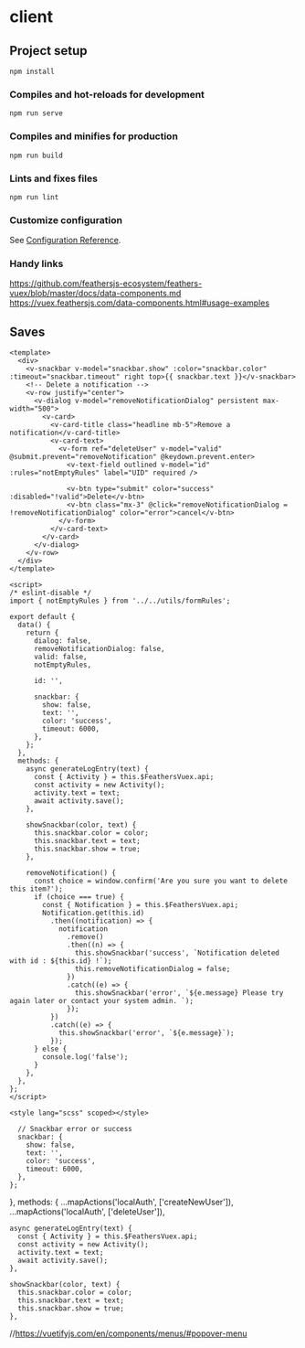 # client

## Project setup

```
npm install
```

### Compiles and hot-reloads for development

```
npm run serve
```

### Compiles and minifies for production

```
npm run build
```

### Lints and fixes files

```
npm run lint
```

### Customize configuration

See [Configuration Reference](https://cli.vuejs.org/config/).

### Handy links

https://github.com/feathersjs-ecosystem/feathers-vuex/blob/master/docs/data-components.md https://vuex.feathersjs.com/data-components.html#usage-examples

## Saves

```vue
<template>
  <div>
    <v-snackbar v-model="snackbar.show" :color="snackbar.color" :timeout="snackbar.timeout" right top>{{ snackbar.text }}</v-snackbar>
    <!-- Delete a notification -->
    <v-row justify="center">
      <v-dialog v-model="removeNotificationDialog" persistent max-width="500">
        <v-card>
          <v-card-title class="headline mb-5">Remove a notification</v-card-title>
          <v-card-text>
            <v-form ref="deleteUser" v-model="valid" @submit.prevent="removeNotification" @keydown.prevent.enter>
              <v-text-field outlined v-model="id" :rules="notEmptyRules" label="UID" required />

              <v-btn type="submit" color="success" :disabled="!valid">Delete</v-btn>
              <v-btn class="mx-3" @click="removeNotificationDialog = !removeNotificationDialog" color="error">cancel</v-btn>
            </v-form>
          </v-card-text>
        </v-card>
      </v-dialog>
    </v-row>
  </div>
</template>

<script>
/* eslint-disable */
import { notEmptyRules } from '../../utils/formRules';

export default {
  data() {
    return {
      dialog: false,
      removeNotificationDialog: false,
      valid: false,
      notEmptyRules,

      id: '',

      snackbar: {
        show: false,
        text: '',
        color: 'success',
        timeout: 6000,
      },
    };
  },
  methods: {
    async generateLogEntry(text) {
      const { Activity } = this.$FeathersVuex.api;
      const activity = new Activity();
      activity.text = text;
      await activity.save();
    },

    showSnackbar(color, text) {
      this.snackbar.color = color;
      this.snackbar.text = text;
      this.snackbar.show = true;
    },

    removeNotification() {
      const choice = window.confirm('Are you sure you want to delete this item?');
      if (choice === true) {
        const { Notification } = this.$FeathersVuex.api;
        Notification.get(this.id)
          .then((notification) => {
            notification
              .remove()
              .then((n) => {
                this.showSnackbar('success', `Notification deleted with id : ${this.id} !`);
                this.removeNotificationDialog = false;
              })
              .catch((e) => {
                this.showSnackbar('error', `${e.message} Please try again later or contact your system admin. `);
              });
          })
          .catch((e) => {
            this.showSnackbar('error', `${e.message}`);
          });
      } else {
        console.log('false');
      }
    },
  },
};
</script>

<style lang="scss" scoped></style>
```

      // Snackbar error or success
      snackbar: {
        show: false,
        text: '',
        color: 'success',
        timeout: 6000,
      },
    };

}, methods: { ...mapActions('localAuth', ['createNewUser']), ...mapActions('localAuth', ['deleteUser']),

    async generateLogEntry(text) {
      const { Activity } = this.$FeathersVuex.api;
      const activity = new Activity();
      activity.text = text;
      await activity.save();
    },

    showSnackbar(color, text) {
      this.snackbar.color = color;
      this.snackbar.text = text;
      this.snackbar.show = true;
    },

//https://vuetifyjs.com/en/components/menus/#popover-menu
